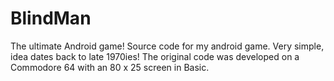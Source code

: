# BlindMan
The ultimate Android game!
Source code for my android game. Very simple, idea dates back to late 1970ies!
The original code was developed on a Commodore 64 with an 80 x 25 screen in Basic.
